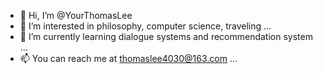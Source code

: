 - 👋 Hi, I’m @YourThomasLee
- 👀 I’m interested in philosophy, computer science, traveling ...
- 🌱 I’m currently learning dialogue systems and recommendation system ...
- 📫 You can reach me at thomaslee4030@163.com ...

<!---
YourThomasLee/YourThomasLee is a ✨ special ✨ repository because its `README.md` (this file) appears on your GitHub profile.
You can click the Preview link to take a look at your changes.
--->
